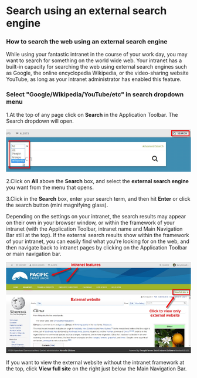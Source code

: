 # Search using an external search engine



### How to search the web using an external search engine

While using your fantastic intranet in the course of your work day, you may want to search for something on the world wide web. Your intranet has a built-in capacity for searching the web using external search engines such as Google, the online encyclopedia Wikipedia, or the video-sharing website YouTube, as long as your intranet administrator has enabled this feature.

### Select "Google/Wikipedia/YouTube/etc" in search dropdown menu

1.At the top of any page click on **Search** in the Application Toolbar. The Search dropdown will open.  
  


![](../../.gitbook/assets/1%20%2878%29.jpg)



2.Click on **All** above the **Search** box, and select the **external search engine** you want from the menu that opens.

3.Click in the **Search** box, enter your search term, and then hit **Enter** or click the search button \(mini magnifying glass\).

Depending on the settings on your intranet, the search results may appear on their own in your browser window, or within the framework of your intranet \(with the Application Toolbar, intranet name and Main Navigation Bar still at the top\). If the external search results show within the framework of your intranet, you can easily find what you're looking for on the web, and then navigate back to intranet pages by clicking on the Application Toolbar or main navigation bar.

![](../../.gitbook/assets/2%20%2850%29.jpg)

  
If you want to view the external website without the intranet framework at the top, click **View full site** on the right just below the Main Navigation Bar.  



